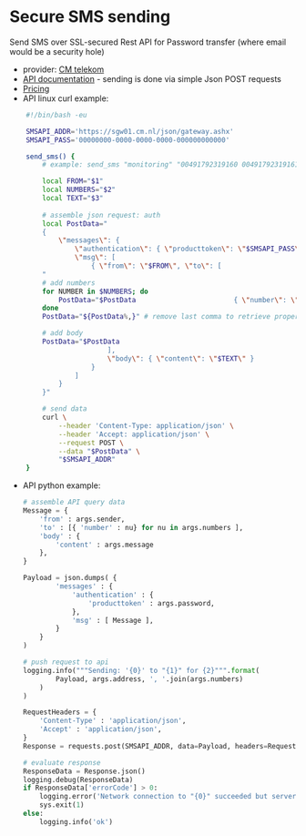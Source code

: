 # Secure SMS sending

Send SMS over SSL-secured Rest API for Password transfer (where email would be a security hole)
* provider: [CM telekom](https://www.cm.com/products/text/sms/) 
* [API documentation](https://docs.cmtelecom.com/bulk-sms) - sending is done via simple Json POST requests
* [Pricing](https://www.cm.com/de-de/dienste/preise/sms)
* API linux curl example:
```bash
    #!/bin/bash -eu

    SMSAPI_ADDR='https://sgw01.cm.nl/json/gateway.ashx'
    SMSAPI_PASS='00000000-0000-0000-0000-000000000000'

    send_sms() {
        # example: send_sms "monitoring" "00491792319160 00491792319161" "all down"

        local FROM="$1"
        local NUMBERS="$2"
        local TEXT="$3"
        
        # assemble json request: auth
        local PostData="
        {
            \"messages\": {
                \"authentication\": { \"producttoken\": \"$SMSAPI_PASS\" },
                \"msg\": [
                    { \"from\": \"$FROM\", \"to\": [
        "
        # add numbers
        for NUMBER in $NUMBERS; do
            PostData="$PostData                        { \"number\": \"$NUMBER\" },"
        done
        PostData="${PostData%,}" # remove last comma to retrieve proper json

        # add body
        PostData="$PostData
                        ],
                        \"body\": { \"content\": \"$TEXT\" }
                    }
                ]
            }
        }"

        # send data
        curl \
            --header 'Content-Type: application/json' \
            --header 'Accept: application/json' \
            --request POST \
            --data "$PostData" \
            "$SMSAPI_ADDR"
    }
```

* API python example:
    ```python
    # assemble API query data
    Message = {
        'from' : args.sender,
        'to' : [{ 'number' : nu} for nu in args.numbers ],
        'body' : {
            'content' : args.message
        },
    }

    Payload = json.dumps( {
            'messages' : {
                'authentication' : {
                    'producttoken' : args.password,
                },
                'msg' : [ Message ],
            }
        }
    )

    # push request to api
    logging.info("""Sending: '{0}' to "{1}" for {2}""".format(
            Payload, args.address, ', '.join(args.numbers)
        )
    )

    RequestHeaders = {
        'Content-Type' : 'application/json',
        'Accept' : 'application/json',
    }
    Response = requests.post(SMSAPI_ADDR, data=Payload, headers=RequestHeaders)

    # evaluate response
    ResponseData = Response.json()
    logging.debug(ResponseData)
    if ResponseData['errorCode'] > 0:
        logging.error('Network connection to "{0}" succeeded but server response is bad'.format(args.address))
        sys.exit(1)
    else:
        logging.info('ok')
    ```
